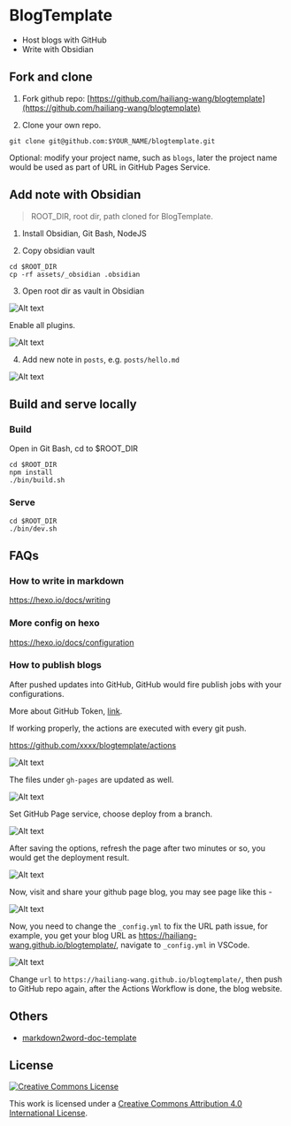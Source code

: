 # BlogTemplate

* Host blogs with GitHub
* Write with Obsidian

## Fork and clone

1) Fork github repo: [https://github.com/hailiang-wang/blogtemplate](https://github.com/hailiang-wang/blogtemplate)

2) Clone your own repo.

```
git clone git@github.com:$YOUR_NAME/blogtemplate.git
```

Optional: modify your project name, such as `blogs`, later the project name would be used as part of URL in GitHub Pages Service.

## Add note with Obsidian

> ROOT_DIR, root dir, path cloned for BlogTemplate.

1. Install Obsidian, Git Bash, NodeJS

2. Copy obsidian vault

```
cd $ROOT_DIR
cp -rf assets/_obsidian .obsidian
```

3. Open root dir as vault in Obsidian


![Alt text](./assets/screenshot_20250208121046.png)

Enable all plugins.

![Alt text](./assets/screenshot_20250208121133.png)

4. Add new note in `posts`, e.g. `posts/hello.md`

![Alt text](./assets/screenshot_20250208123950.png)

## Build and serve locally

### Build

Open in Git Bash, cd to $ROOT_DIR

```
cd $ROOT_DIR
npm install 
./bin/build.sh
```


### Serve

```
cd $ROOT_DIR
./bin/dev.sh
```

## FAQs

### How to write in markdown

https://hexo.io/docs/writing

### More config on hexo

https://hexo.io/docs/configuration

### How to publish blogs

After pushed updates into GitHub, GitHub would fire publish jobs with your configurations.

More about GitHub Token, [link](https://docs.github.com/en/actions/security-for-github-actions/security-guides/automatic-token-authentication#using-the-github_token-in-a-workflow).

If working properly, the actions are executed with every git push.

https://github.com/xxxx/blogtemplate/actions

![Alt text](./assets/screenshot_20250208132548.png)

The files under `gh-pages` are updated as well.

![Alt text](./assets/screenshot_20250208132633.png)

Set GitHub Page service, choose deploy from a branch.

![Alt text](./assets/screenshot_20250208132737.png)

After saving the options, refresh the page after two minutes or so, you would get the deployment result.

![Alt text](./assets/screenshot_20250208132856.png)

Now, visit and share your github page blog, you may see page like this -

![Alt text](./assets/screenshot_20250208133341.png)

Now, you need to change the `_config.yml` to fix the URL path issue, for example, you get your blog URL as https://hailiang-wang.github.io/blogtemplate/, navigate to `_config.yml` in VSCode.

![Alt text](./assets/screenshot_20250208133139.png)

Change `url` to `https://hailiang-wang.github.io/blogtemplate/`, then push to GitHub repo again, after the Actions Workflow is done, the blog website.

## Others

* [markdown2word-doc-template](https://github.com/hailiang-wang/markdown2word-doc-template)


## License

[![Creative Commons License](https://i.creativecommons.org/l/by/4.0/88x31.png)](http://creativecommons.org/licenses/by/4.0/)

This work is licensed under a [Creative Commons Attribution 4.0 International License](http://creativecommons.org/licenses/by/4.0/).

